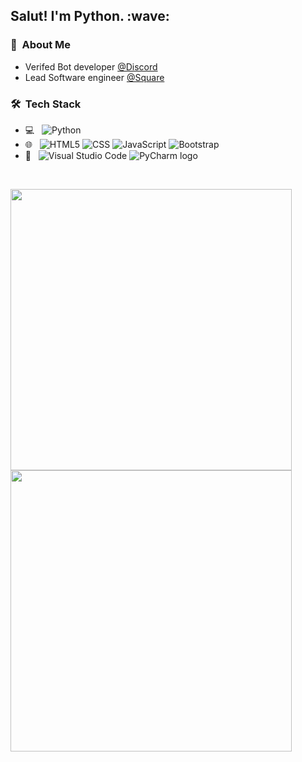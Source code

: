 <h2> Salut! I'm Python. :wave:</h2>

<h3> 📖 &nbsp;About Me</h3>

- Verifed Bot developer [@Discord](https://discord.com/users/533069055784124437)
- Lead Software engineer [@Square](https://squarebot.app)



<h3> 🛠 &nbsp;Tech Stack</h3>



- 💻 &nbsp;
  ![Python](https://img.shields.io/badge/-Python-333333?style=flat&logo=python)
- 🌐 &nbsp;
  ![HTML5](https://img.shields.io/badge/-HTML5-333333?style=flat&logo=HTML5)
  ![CSS](https://img.shields.io/badge/-CSS-333333?style=flat&logo=CSS3&logoColor=1572B6)
  ![JavaScript](https://img.shields.io/badge/-JavaScript-333333?style=flat&logo=javascript)
  ![Bootstrap](https://img.shields.io/badge/-Bootstrap-333333?style=flat&logo=bootstrap&logoColor=563D7C)
- 🔧 &nbsp;
  ![Visual Studio Code](https://img.shields.io/badge/-Visual%20Studio%20Code-333333?style=flat&logo=visual-studio-code&logoColor=007ACC)
  ![PyCharm logo](https://img.shields.io/badge/-PyCharm-333333?style=flat&logo=pycharm)

<br/>

<p float="left">
  <img src="https://github-readme-stats.vercel.app/api?username=PythonSerious&theme=buefy&show_icons=true" width="450" /> 

  <img src="https://github-readme-stats.vercel.app/api/top-langs/?username=PythonSerious&theme=buefy&layout=compact" width="450" />
</p>



<br/>
